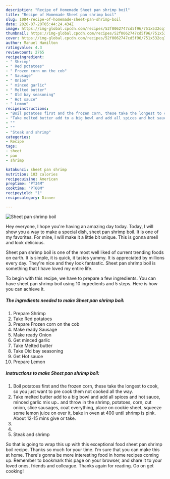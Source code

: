 ```yaml
---
description: "Recipe of Homemade Sheet pan shrimp boil"
title: "Recipe of Homemade Sheet pan shrimp boil"
slug: 1084-recipe-of-homemade-sheet-pan-shrimp-boil
date: 2020-07-20T05:44:24.434Z
image: https://img-global.cpcdn.com/recipes/52f0062747cd5f96/751x532cq70/sheet-pan-shrimp-boil-recipe-main-photo.jpg
thumbnail: https://img-global.cpcdn.com/recipes/52f0062747cd5f96/751x532cq70/sheet-pan-shrimp-boil-recipe-main-photo.jpg
cover: https://img-global.cpcdn.com/recipes/52f0062747cd5f96/751x532cq70/sheet-pan-shrimp-boil-recipe-main-photo.jpg
author: Manuel Hamilton
ratingvalue: 4.3
reviewcount: 2765
recipeingredient:
- " Shrimp"
- " Red potatoes"
- " Frozen corn on the cob"
- " Sausage"
- " Onion"
- " minced garlic"
- " Melted butter"
- " Old bay seasoning"
- " Hot sauce"
- " Lemon"
recipeinstructions:
- "Boil potatoes first and the frozen corn, these take the longest to cook, so you just want to pre cook them not cooked all the way."
- "Take melted butter add to a big bowl and add all spices and hot sauce, minced garlic mix up.. and throw in the shrimp, potatoes, corn, cut onion, slice sausages, coat everything, place on cookie sheet, squeeze some lemon juice on over it, bake in oven at 400 until shrimp is pink. About 12-15 mins give or take."
- ""
- ""
- "Steak and shrimp"
categories:
- Recipe
tags:
- sheet
- pan
- shrimp

katakunci: sheet pan shrimp 
nutrition: 103 calories
recipecuisine: American
preptime: "PT34M"
cooktime: "PT60M"
recipeyield: "1"
recipecategory: Dinner

---
```



![Sheet pan shrimp boil](https://img-global.cpcdn.com/recipes/52f0062747cd5f96/751x532cq70/sheet-pan-shrimp-boil-recipe-main-photo.jpg)

Hey everyone, I hope you're having an amazing day today. Today, I will show you a way to make a special dish, sheet pan shrimp boil. It is one of my favorites. For mine, I will make it a little bit unique. This is gonna smell and look delicious.



Sheet pan shrimp boil is one of the most well liked of current trending foods on earth. It is simple, it is quick, it tastes yummy. It is appreciated by millions every day. They're nice and they look fantastic. Sheet pan shrimp boil is something that I have loved my entire life.


To begin with this recipe, we have to prepare a few ingredients. You can have sheet pan shrimp boil using 10 ingredients and 5 steps. Here is how you can achieve it.

<!--inarticleads1-->

##### The ingredients needed to make Sheet pan shrimp boil:

1. Prepare  Shrimp
1. Take  Red potatoes
1. Prepare  Frozen corn on the cob
1. Make ready  Sausage
1. Make ready  Onion
1. Get  minced garlic
1. Take  Melted butter
1. Take  Old bay seasoning
1. Get  Hot sauce
1. Prepare  Lemon




<!--inarticleads2-->

##### Instructions to make Sheet pan shrimp boil:

1. Boil potatoes first and the frozen corn, these take the longest to cook, so you just want to pre cook them not cooked all the way.
1. Take melted butter add to a big bowl and add all spices and hot sauce, minced garlic mix up.. and throw in the shrimp, potatoes, corn, cut onion, slice sausages, coat everything, place on cookie sheet, squeeze some lemon juice on over it, bake in oven at 400 until shrimp is pink. About 12-15 mins give or take.
1. 
1. 
1. Steak and shrimp




So that is going to wrap this up with this exceptional food sheet pan shrimp boil recipe. Thanks so much for your time. I'm sure that you can make this at home. There's gonna be more interesting food in home recipes coming up. Remember to bookmark this page on your browser, and share it to your loved ones, friends and colleague. Thanks again for reading. Go on get cooking!
